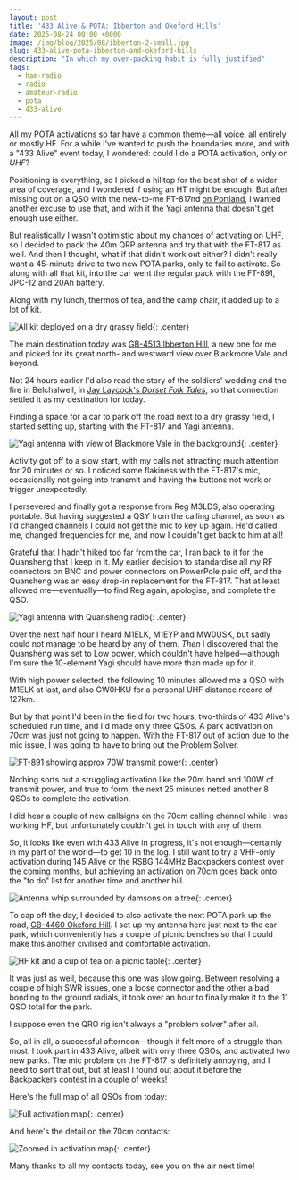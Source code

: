```yaml
---
layout: post
title: '433 Alive & POTA: Ibberton and Okeford Hills'
date: 2025-08-24 00:00 +0000
image: /img/blog/2025/08/ibberton-2-small.jpg
slug: 433-alive-pota-ibberton-and-okeford-hills
description: "In which my over-packing habit is fully justified"
tags:
  - ham-radio
  - radio
  - amateur-radio
  - pota
  - 433-alive
---
```


All my POTA activations so far have a common theme&mdash;all voice, all entirely or mostly HF. For a while I've wanted to push the boundaries more, and with a "433 Alive" event today, I wondered: could I do a POTA activation, only on *UHF*?

Positioning is everything, so I picked a hilltop for the best shot of a wider area of coverage, and I wondered if using an HT might be enough. But after missing out on a QSO with the new-to-me FT-817nd [on Portland](https://ianrenton.com/blog/cq-lighthouse/), I wanted another excuse to use that, and with it the Yagi antenna that doesn't get enough use either.

But realistically I wasn't optimistic about my chances of activating on UHF, so I decided to pack the 40m QRP antenna and try that with the FT-817 as well. And then I thought, what if that didn't work out either? I didn't really want a 45-minute drive to two new POTA parks, only to fail to activate. So along with all that kit, into the car went the regular pack with the FT-891, JPC-12 and 20Ah battery.

Along with my lunch, thermos of tea, and the camp chair, it added up to a lot of kit.

![All kit deployed on a dry grassy field](/img/blog/2025/08/ibberton-3.jpg){: .center}

The main destination today was [GB-4513 Ibberton Hill](https://pota.app/#/park/GB-4513), a new one for me and picked for its great north- and westward view over Blackmore Vale and beyond.

Not 24 hours earlier I'd also read the story of the soldiers' wedding and the fire in Belchalwell, in [Jay Laycock's *Dorset Folk Tales*](https://www.waterstones.com/book/dorset-folk-tales/tim-laycock/9780752466361), so that connection settled it as my destination for today.

Finding a space for a car to park off the road next to a dry grassy field, I started setting up, starting with the FT-817 and Yagi antenna.

![Yagi antenna with view of Blackmore Vale in the background](/img/blog/2025/08/ibberton-1.jpg){: .center}

Activity got off to a slow start, with my calls not attracting much attention for 20 minutes or so. I noticed some flakiness with the FT-817's mic, occasionally not going into transmit and having the buttons not work or trigger unexpectedly.

I persevered and finally got a response from Reg M3LDS, also operating portable. But having suggested a QSY from the calling channel, as soon as I'd changed channels I could not get the mic to key up again. He'd called me, changed frequencies for me, and now I couldn't get back to him at all!

Grateful that I hadn't hiked too far from the car, I ran back to it for the Quansheng that I keep in it. My earlier decision to standardise all my RF connectors on BNC and power connectors on PowerPole paid off, and the Quansheng was an easy drop-in replacement for the FT-817. That at least allowed me&mdash;eventually&mdash;to find Reg again, apologise, and complete the QSO.

![Yagi antenna with Quansheng radio](/img/blog/2025/08/ibberton-2.jpg){: .center}

Over the next half hour I heard M1ELK, M1EYP and MW0USK, but sadly could not manage to be heard by any of them. *Then* I discovered that the Quansheng was set to Low power, which couldn't have helped&mdash;although I'm sure the 10-element Yagi should have more than made up for it.

With high power selected, the following 10 minutes allowed me a QSO with M1ELK at last, and also GW0HKU for a personal UHF distance record of 127km.

But by that point I'd been in the field for two hours, two-thirds of 433 Alive's scheduled run time, and I'd made only three QSOs. A park activation on 70cm was just not going to happen. With the FT-817 out of action due to the mic issue, I was going to have to bring out the Problem Solver.

![FT-891 showing approx 70W transmit power](/img/blog/2025/08/ibberton-4.jpg){: .center}

Nothing sorts out a struggling activation like the 20m band and 100W of transmit power, and true to form, the next 25 minutes netted another 8 QSOs to complete the activation.

I did hear a couple of new callsigns on the 70cm calling channel while I was working HF, but unfortunately couldn't get in touch with any of them.

So, it looks like even with 433 Alive in progress, it's not enough&mdash;certainly in my part of the world&mdash;to get 10 in the log. I still want to try a VHF-only activation during 145 Alive or the RSBG 144MHz Backpackers contest over the coming months, but achieving an activation on 70cm goes back onto the "to do" list for another time and another hill.

![Antenna whip surrounded by damsons on a tree](/img/blog/2025/08/ibberton-5.jpg){: .center}

To cap off the day, I decided to also activate the next POTA park up the road, [GB-4460 Okeford Hill](https://pota.app/#/park/GB-4460). I set up my antenna here just next to the car park, which conveniently has a couple of picnic benches so that I could make this another civilised and comfortable activation.

![HF kit and a cup of tea on a picnic table](/img/blog/2025/08/ibberton-6.jpg){: .center}

It was just as well, because this one was slow going. Between resolving a couple of high SWR issues, one a loose connector and the other a bad bonding to the ground radials, it took over an hour to finally make it to the 11 QSO total for the park.

I suppose even the QRO rig isn't always a "problem solver" after all.

So, all in all, a successful afternoon&mdash;though it felt more of a struggle than most. I took part in 433 Alive, albeit with only three QSOs, and activated two new parks. The mic problem on the FT-817 is definitely annoying, and I need to sort that out, but at least I found out about it before the Backpackers contest in a couple of weeks!

Here's the full map of all QSOs from today:

![Full activation map](/img/blog/2025/08/ibberton-map.png){: .center}

And here's the detail on the 70cm contacts:

![Zoomed in activation map](/img/blog/2025/08/ibberton-map-2.png){: .center}

Many thanks to all my contacts today, see you on the air next time!